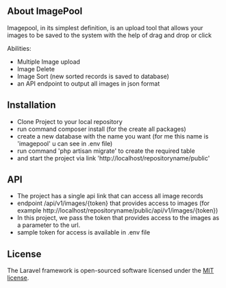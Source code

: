## About ImagePool

Imagepool, in its simplest definition, is an upload tool that allows your images to be saved to the system with the help of drag and drop or click

 Abilities:

- Multiple Image upload
- Image Delete
- Image Sort (new sorted records is saved to database)
- an API endpoint to output all images in json format




## Installation

- Clone Project to your local repository
- run command composer install (for the create all packages)
- create a new database with the name you want (for me this name is 'imagepool' u can see in .env file)
- run command 'php artisan migrate' to create the required table
- and start the project via link 'http://localhost/repositoryname/public'

## API

- The project has a single api link that can access all image records
- endpoint /api/v1/images/{token} that provides access to images (for example http://localhost/repositoryname/public/api/v1/images/{token})
- In this project, we pass the token that provides access to the images as a parameter to the url.
- sample token for access is available in .env file






## License

The Laravel framework is open-sourced software licensed under the [MIT license](https://opensource.org/licenses/MIT).
